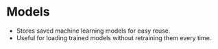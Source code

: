 # Models

- Stores saved machine learning models for easy reuse.
- Useful for loading trained models without retraining them every time.
